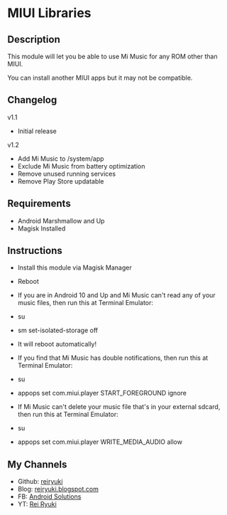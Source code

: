 # **MIUI Libraries**

## Description
This module will let you be able to use Mi Music for any ROM other than MIUI.

You can install another MIUI apps but it may not be compatible.

## Changelog
v1.1
- Initial release

v1.2
- Add Mi Music to /system/app
- Exclude Mi Music from battery optimization
- Remove unused running services
- Remove Play Store updatable

## Requirements
- Android Marshmallow and Up
- Magisk Installed

## Instructions
- Install this module via Magisk Manager
- Reboot
- If you are in Android 10 and Up and Mi Music can't read any of your music files, then run this at Terminal Emulator:

- su
- sm set-isolated-storage off

- It will reboot automatically!
- If you find that Mi Music has double notifications, then run this at Terminal Emulator:

- su
- appops set com.miui.player START_FOREGROUND ignore

- If Mi Music can't delete your music file that's in your external sdcard, then run this at Terminal Emulator:

- su
- appops set com.miui.player WRITE_MEDIA_AUDIO allow


## My Channels
- Github: [reiryuki](https://github.com/reiryuki/MIUI-Libraries-Magisk-Module)
- Blog: [reiryuki.blogspot.com](https://reiryuki.blogspot.com)
- FB: [Android Solutions](https://m.facebook.com/rikiirawan99/?ref=bookmarks)
- YT: [Rei Ryuki](https://www.youtube.com/channel/UCAZBR3IAu-MSLwGXkZPYxag)

